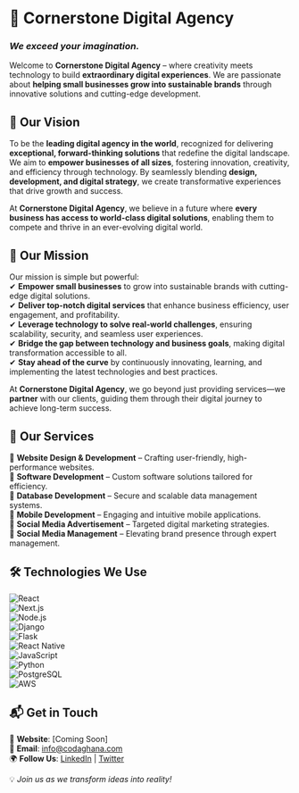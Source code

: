# 🌟 Cornerstone Digital Agency  
### *We exceed your imagination.*  

Welcome to **Cornerstone Digital Agency** – where creativity meets technology to build **extraordinary digital experiences**. We are passionate about **helping small businesses grow into sustainable brands** through innovative solutions and cutting-edge development.  

## 🚀 Our Vision  
To be the **leading digital agency in the world**, recognized for delivering **exceptional, forward-thinking solutions** that redefine the digital landscape.  
We aim to **empower businesses of all sizes**, fostering innovation, creativity, and efficiency through technology. By seamlessly blending **design, development, and digital strategy**, we create transformative experiences that drive growth and success.  

At **Cornerstone Digital Agency**, we believe in a future where **every business has access to world-class digital solutions**, enabling them to compete and thrive in an ever-evolving digital world.  

## 🎯 Our Mission  
Our mission is simple but powerful:  
✔ **Empower small businesses** to grow into sustainable brands with cutting-edge digital solutions.  
✔ **Deliver top-notch digital services** that enhance business efficiency, user engagement, and profitability.  
✔ **Leverage technology to solve real-world challenges**, ensuring scalability, security, and seamless user experiences.  
✔ **Bridge the gap between technology and business goals**, making digital transformation accessible to all.  
✔ **Stay ahead of the curve** by continuously innovating, learning, and implementing the latest technologies and best practices.  

At **Cornerstone Digital Agency**, we go beyond just providing services—we **partner** with our clients, guiding them through their digital journey to achieve long-term success.  

## 💼 Our Services  
🔹 **Website Design & Development** – Crafting user-friendly, high-performance websites.  
🔹 **Software Development** – Custom software solutions tailored for efficiency.  
🔹 **Database Development** – Secure and scalable data management systems.  
🔹 **Mobile Development** – Engaging and intuitive mobile applications.  
🔹 **Social Media Advertisement** – Targeted digital marketing strategies.  
🔹 **Social Media Management** – Elevating brand presence through expert management.  

## 🛠 Technologies We Use  
![React](https://img.shields.io/badge/React-20232A?style=for-the-badge&logo=react&logoColor=61DAFB)  
![Next.js](https://img.shields.io/badge/Next.js-000000?style=for-the-badge&logo=nextdotjs&logoColor=white)  
![Node.js](https://img.shields.io/badge/Node.js-43853D?style=for-the-badge&logo=node.js&logoColor=white)  
![Django](https://img.shields.io/badge/Django-092E20?style=for-the-badge&logo=django&logoColor=white)  
![Flask](https://img.shields.io/badge/Flask-000000?style=for-the-badge&logo=flask&logoColor=white)  
![React Native](https://img.shields.io/badge/React_Native-20232A?style=for-the-badge&logo=react&logoColor=61DAFB)  
![JavaScript](https://img.shields.io/badge/JavaScript-F7DF1E?style=for-the-badge&logo=javascript&logoColor=black)  
![Python](https://img.shields.io/badge/Python-3776AB?style=for-the-badge&logo=python&logoColor=white)  
![PostgreSQL](https://img.shields.io/badge/PostgreSQL-316192?style=for-the-badge&logo=postgresql&logoColor=white)  
![AWS](https://img.shields.io/badge/AWS-232F3E?style=for-the-badge&logo=amazon-aws&logoColor=white)  

## 📬 Get in Touch  
🚀 **Website**: [Coming Soon]  
📧 **Email**: info@codaghana.com  
🌍 **Follow Us**: [LinkedIn](https://linkedin.com) | [Twitter](https://twitter.com)  

💡 *Join us as we transform ideas into reality!*  
